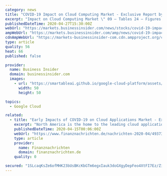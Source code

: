 ```yaml
---
category: news
title: "COVID-19 Impact on Cloud Computing Market - Exclusive Report by MarketsandMarkets™"
excerpt: "Impact on Cloud Computing Market \" 09 – Tables 24 – Figures 63 – Pages Request for PDF Brochure:  IT and ITES to witness growth during the forecast period within the global cloud market Coronavirus has pushed a majority of the IT enterprises to adopt the work from home model."
publishedDateTime: 2020-04-27T15:30:00Z
webUrl: "https://markets.businessinsider.com/news/stocks/covid-19-impact-on-cloud-computing-market-exclusive-report-by-marketsandmarkets-1029133814"
ampWebUrl: "https://markets.businessinsider.com/amp/news/covid-19-impact-on-cloud-computing-market-exclusive-report-by-marketsandmarkets-1029133814"
cdnAmpWebUrl: "https://markets-businessinsider-com.cdn.ampproject.org/c/s/markets.businessinsider.com/amp/news/covid-19-impact-on-cloud-computing-market-exclusive-report-by-marketsandmarkets-1029133814"
type: article
quality: 56
heat: 66
published: false

provider:
  name: Business Insider
  domain: businessinsider.com
  images:
    - url: "https://smartableai.github.io/google-cloud-platform/assets/images/organizations/businessinsider.com-50x50.jpg"
      width: 50
      height: 50

topics:
  - Google Cloud

related:
  - title: "Early Impacts of COVID-19 on Cloud Applications Market - Exclusive Report by MarketsandMarkets"
    excerpt: "North America is the home to the leading cloud applications vendors, including Microsoft, Salesforce, Oracle, Google, Workday, Adobe, and IBM, making it contribute a larger share in the cloud applications revenue. Other factors driving the adoption of the cloud technology in this region include reduced costs, improved infrastructure efficiency ..."
    publishedDateTime: 2020-04-15T00:06:00Z
    webUrl: "https://www.finanznachrichten.de/nachrichten-2020-04/49373591-early-impacts-of-covid-19-on-cloud-applications-market-exclusive-report-by-marketsandmarkets-008.htm"
    type: article
    provider:
      name: Finanznachrichten
      domain: finanznachrichten.de
    quality: 0

secured: "1SLcaqKsZe6ofMHK23bUsBKcKbGTm6egxIauk3doGXgyDepFeo4XtFI7Ez/ZiOzgyXdyoAEGr9Yx8SLuwss14NbvWrz0SJRxlsvlC/MWRCnlRNdz1YG/P1VCrl3EHNh6umJF5jLW2JehdWMLZSS5qTRBC+yDUNOLwFxoXIziiXfkHQZDMxeNVPXc8yomo1dbIb6TNYOs4lhBlGkHZ1uuqSMA1wjJRFqza41jRIWN/FhUNFnF4bcSffCWiUDRqChTh6kwfClGSkDtterd5Ztt7yLIV+9bjkrkHBs1mC8qkEpPB1OwlTgjs4wkvXXRrnny;bMWUujHpKz0xfgHMSJRbbw=="
---
```


